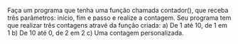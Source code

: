 Faça um programa que tenha uma função chamada contador(), que
receba três parâmetros: início, fim e passo e realize a contagem.
Seu programa tem que realizar três contagens atravé da função criada:
a) De 1 até 10, de 1 em 1
b) De 10 até 0, de 2 em 2
c) Uma contagem personalizada.